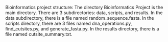 Bioinformatics project structure: The directory Bioinformatics Project is the main directory. There are 3 subdirectories: data, scripts, and results. In the data subdirectory, there is a file named random_sequence.fasta. In the scripts directory, there are 3 files named dna_operations.py, find_cutsites.py, and generate_fasta.py. In the results directory, there is a file named cutsite_summary.txt.

